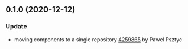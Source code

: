 <a name="0.1.0"></a>
## 0.1.0 (2020-12-12)

### Update

* moving components to a single repository [4259865](https://github.com/advanced-rest-client/arc-cookies/commit/4259865f27e6c5b5bc37ec8780d2b6fa5d911f8d) by Pawel Psztyc


